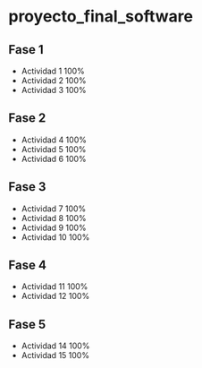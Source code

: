 # proyecto_final_software

## Fase 1
* Actividad 1 	100%
* Actividad 2 	100%
* Actividad 3 	100%

## Fase 2
* Actividad 4 	100%
* Actividad 5 	100%
* Actividad 6 	100%

## Fase 3
* Actividad 7 	100%
* Actividad 8 	100%
* Actividad 9 	100%
* Actividad 10 	100%

## Fase 4
* Actividad 11 	100%
* Actividad 12 	100%

## Fase 5
* Actividad 14 100%
* Actividad 15 100%
